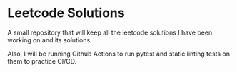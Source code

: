 # Leetcode Solutions

A small repository that will keep all the leetcode solutions I have been
working on and its solutions.

Also, I will be running Github Actions to run pytest and static linting tests
on them to practice CI/CD. 
